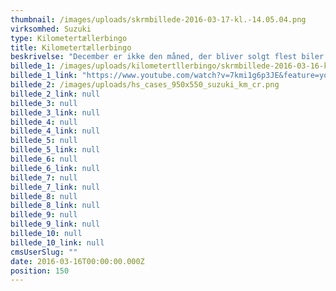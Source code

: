 ```yaml
---
thumbnail: /images/uploads/skrmbillede-2016-03-17-kl.-14.05.04.png
virksomhed: Suzuki
type: Kilometertællerbingo
title: Kilometertællerbingo
beskrivelse: "December er ikke den måned, der bliver solgt flest biler i Danmark. Suzuki ønskede derfor at bruge juletiden på at underholde og engagere deres kunder med en julekampagne, der kunne skabe glæde og vise de fire bilmodeller frem på usædvanlig vis. Løsningen blev adventsspillet, Kilometertællerbingo, der engagerede Suzukis følgere på Facebook i hele juleperioden. Man deltog ved at uploade et billede af sin kilometertæller på Suzukis Facebook-side. Vi fandt vinderne hver søndag i advent ved at trække et bingo-kilometertællertal i fire små film, der havde hver af Suzukis bilmodeller i hovedrollen. Det kilometertal, der kom tættest på vores bingotal, vandt ugens præmie. \n\n"
billede_1: /images/uploads/kilometertllerbingo/skrmbillede-2016-03-16-kl.-17.32.12.png
billede_1_link: "https://www.youtube.com/watch?v=7kmi1g6p3JE&feature=youtu.be"
billede_2: /images/uploads/hs_cases_950x550_suzuki_km_cr.png
billede_2_link: null
billede_3: null
billede_3_link: null
billede_4: null
billede_4_link: null
billede_5: null
billede_5_link: null
billede_6: null
billede_6_link: null
billede_7: null
billede_7_link: null
billede_8: null
billede_8_link: null
billede_9: null
billede_9_link: null
billede_10: null
billede_10_link: null
cmsUserSlug: ""
date: 2016-03-16T00:00:00.000Z
position: 150
---
```


